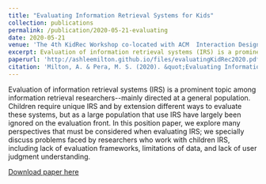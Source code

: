 ```yaml
---
title: "Evaluating Information Retrieval Systems for Kids"
collection: publications
permalink: /publication/2020-05-21-evaluating
date: 2020-05-21
venue: 'The 4th KidRec Workshop co-located with ACM  Interaction Design and Children (IDC) Conference'
excerpt: Evaluation of information retrieval systems (IRS) is a prominent topic among information retrieval researchers--mainly directed at a general population. Children require unique IRS and by extension different ways to evaluate these systems, but as a large population that use IRS have largely been ignored on the evaluation front...
paperurl: 'http://ashleemilton.github.io/files/evaluatingKidRec2020.pdf'
citation: 'Milton, A. & Pera, M. S. (2020). &quot;Evaluating Information Retrieval Systems for Kids &quot; <i>The 4th KidRec Workshop co-located with ACM  Interaction Design and Children (IDC) Conference</i>.'
---
```

Evaluation of information retrieval systems (IRS) is a prominent topic among information retrieval researchers--mainly directed at a general population. Children require unique IRS and by extension different ways to evaluate these systems, but as a large population that use IRS have largely been ignored on the evaluation front. In this position paper, we explore many perspectives that must be considered when evaluating IRS; we specially discuss problems faced by researchers who work with children IRS, including lack of evaluation frameworks, limitations of data, and lack of user judgment understanding.

[Download paper here](http://ashleemilton.github.io/files/evaluatingKidRec2020.pdf)